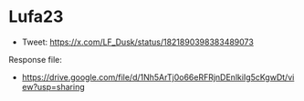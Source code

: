 # Lufa23

* Tweet: https://x.com/LF_Dusk/status/1821890398383489073

Response file:

* https://drive.google.com/file/d/1Nh5ArTj0o66eRFRjnDEnlkiIg5cKgwDt/view?usp=sharing
